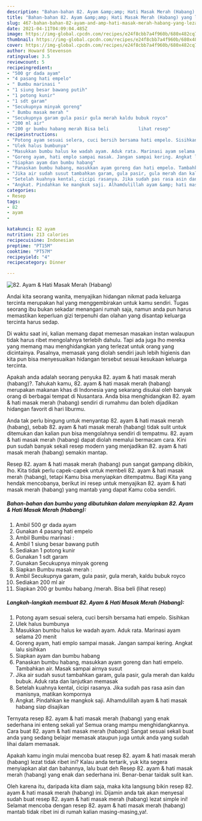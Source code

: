 ```yaml
---
description: "Bahan-bahan 82. Ayam &amp;amp; Hati Masak Merah (Habang) yang lezat Untuk Jualan"
title: "Bahan-bahan 82. Ayam &amp;amp; Hati Masak Merah (Habang) yang lezat Untuk Jualan"
slug: 467-bahan-bahan-82-ayam-and-amp-hati-masak-merah-habang-yang-lezat-untuk-jualan
date: 2021-04-11T04:09:04.485Z
image: https://img-global.cpcdn.com/recipes/e24f8cbb7a4f960b/680x482cq70/82-ayam-hati-masak-merah-habang-foto-resep-utama.jpg
thumbnail: https://img-global.cpcdn.com/recipes/e24f8cbb7a4f960b/680x482cq70/82-ayam-hati-masak-merah-habang-foto-resep-utama.jpg
cover: https://img-global.cpcdn.com/recipes/e24f8cbb7a4f960b/680x482cq70/82-ayam-hati-masak-merah-habang-foto-resep-utama.jpg
author: Howard Stevenson
ratingvalue: 3.5
reviewcount: 5
recipeingredient:
- "500 gr dada ayam"
- "4 pasang hati empelo"
- " Bumbu marinasi "
- "1 siung besar bawang putih"
- "1 potong kunir"
- "1 sdt garam"
- "Secukupnya minyak goreng"
- " Bumbu masak merah "
- "Secukupnya garam gula pasir gula merah kaldu bubuk royco"
- "200 ml air"
- "200 gr bumbu habang merah Bisa beli           lihat resep"
recipeinstructions:
- "Potong ayam sesuai selera, cuci bersih bersama hati empelo. Sisihkan"
- "Ulek halus bumbunya"
- "Masukkan bumbu halus ke wadah ayam. Aduk rata. Marinasi ayam selama 20 menit"
- "Goreng ayam, hati emplo sampai masak. Jangan sampai kering. Angkat lalu sisihkan"
- "Siapkan ayam dan bumbu habang"
- "Panaskan bumbu habang, masukkan ayam goreng dan hati empelo. Tambahkan air. Masak sampai airnya susut"
- "Jika air sudah susut tambahkan garam, gula pasir, gula merah dan kaldu bubuk. Aduk rata dan lanjutkan memasak"
- "Setelah kuahnya kental, cicipi rasanya. Jika sudah pas rasa asin dan manisnya, matikan kompornya"
- "Angkat. Pindahkan ke mangkok saji. Alhamdulillah ayam &amp; hati masak habang siap disajikan"
categories:
- Resep
tags:
- 82
- ayam
- 

katakunci: 82 ayam  
nutrition: 213 calories
recipecuisine: Indonesian
preptime: "PT15M"
cooktime: "PT57M"
recipeyield: "4"
recipecategory: Dinner

---
```



![82. Ayam &amp; Hati Masak Merah (Habang)](https://img-global.cpcdn.com/recipes/e24f8cbb7a4f960b/680x482cq70/82-ayam-hati-masak-merah-habang-foto-resep-utama.jpg)

Andai kita seorang wanita, menyajikan hidangan nikmat pada keluarga tercinta merupakan hal yang menggembirakan untuk kamu sendiri. Tugas seorang ibu bukan sekadar menangani rumah saja, namun anda pun harus memastikan keperluan gizi terpenuhi dan olahan yang disantap keluarga tercinta harus sedap.

Di waktu  saat ini, kalian memang dapat memesan masakan instan walaupun tidak harus ribet mengolahnya terlebih dahulu. Tapi ada juga lho mereka yang memang mau menghidangkan yang terlezat untuk orang yang dicintainya. Pasalnya, memasak yang diolah sendiri jauh lebih higienis dan kita pun bisa menyesuaikan hidangan tersebut sesuai kesukaan keluarga tercinta. 



Apakah anda adalah seorang penyuka 82. ayam &amp; hati masak merah (habang)?. Tahukah kamu, 82. ayam &amp; hati masak merah (habang) merupakan makanan khas di Indonesia yang sekarang disukai oleh banyak orang di berbagai tempat di Nusantara. Anda bisa menghidangkan 82. ayam &amp; hati masak merah (habang) sendiri di rumahmu dan boleh dijadikan hidangan favorit di hari liburmu.

Anda tak perlu bingung untuk menyantap 82. ayam &amp; hati masak merah (habang), sebab 82. ayam &amp; hati masak merah (habang) tidak sulit untuk ditemukan dan kalian pun bisa mengolahnya sendiri di tempatmu. 82. ayam &amp; hati masak merah (habang) dapat diolah memalui bermacam cara. Kini pun sudah banyak sekali resep modern yang menjadikan 82. ayam &amp; hati masak merah (habang) semakin mantap.

Resep 82. ayam &amp; hati masak merah (habang) pun sangat gampang dibikin, lho. Kita tidak perlu capek-capek untuk membeli 82. ayam &amp; hati masak merah (habang), tetapi Kamu bisa menyiapkan ditempatmu. Bagi Kita yang hendak mencobanya, berikut ini resep untuk menyajikan 82. ayam &amp; hati masak merah (habang) yang mantab yang dapat Kamu coba sendiri.

<!--inarticleads1-->

##### Bahan-bahan dan bumbu yang dibutuhkan dalam menyiapkan 82. Ayam &amp; Hati Masak Merah (Habang):

1. Ambil 500 gr dada ayam
1. Gunakan 4 pasang hati empelo
1. Ambil  Bumbu marinasi :
1. Ambil 1 siung besar bawang putih
1. Sediakan 1 potong kunir
1. Gunakan 1 sdt garam
1. Gunakan Secukupnya minyak goreng
1. Siapkan  Bumbu masak merah :
1. Ambil Secukupnya garam, gula pasir, gula merah, kaldu bubuk royco
1. Sediakan 200 ml air
1. Siapkan 200 gr bumbu habang /merah. Bisa beli           (lihat resep)




<!--inarticleads2-->

##### Langkah-langkah membuat 82. Ayam &amp; Hati Masak Merah (Habang):

1. Potong ayam sesuai selera, cuci bersih bersama hati empelo. Sisihkan
1. Ulek halus bumbunya
1. Masukkan bumbu halus ke wadah ayam. Aduk rata. Marinasi ayam selama 20 menit
1. Goreng ayam, hati emplo sampai masak. Jangan sampai kering. Angkat lalu sisihkan
1. Siapkan ayam dan bumbu habang
1. Panaskan bumbu habang, masukkan ayam goreng dan hati empelo. Tambahkan air. Masak sampai airnya susut
1. Jika air sudah susut tambahkan garam, gula pasir, gula merah dan kaldu bubuk. Aduk rata dan lanjutkan memasak
1. Setelah kuahnya kental, cicipi rasanya. Jika sudah pas rasa asin dan manisnya, matikan kompornya
1. Angkat. Pindahkan ke mangkok saji. Alhamdulillah ayam &amp; hati masak habang siap disajikan




Ternyata resep 82. ayam &amp; hati masak merah (habang) yang enak sederhana ini enteng sekali ya! Semua orang mampu menghidangkannya. Cara buat 82. ayam &amp; hati masak merah (habang) Sangat sesuai sekali buat anda yang sedang belajar memasak ataupun juga untuk anda yang sudah lihai dalam memasak.

Apakah kamu ingin mulai mencoba buat resep 82. ayam &amp; hati masak merah (habang) lezat tidak ribet ini? Kalau anda tertarik, yuk kita segera menyiapkan alat dan bahannya, lalu buat deh Resep 82. ayam &amp; hati masak merah (habang) yang enak dan sederhana ini. Benar-benar taidak sulit kan. 

Oleh karena itu, daripada kita diam saja, maka kita langsung bikin resep 82. ayam &amp; hati masak merah (habang) ini. Dijamin anda tak akan menyesal sudah buat resep 82. ayam &amp; hati masak merah (habang) lezat simple ini! Selamat mencoba dengan resep 82. ayam &amp; hati masak merah (habang) mantab tidak ribet ini di rumah kalian masing-masing,ya!.

